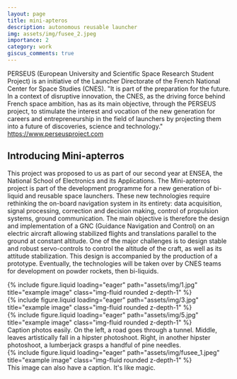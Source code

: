 ```yaml
---
layout: page
title: mini-apteros
description: autonomous reusable launcher
img: assets/img/fusee_2.jpeg
importance: 2
category: work
giscus_comments: true
---
```



PERSEUS (European University and Scientific Space Research Student Project) is an initiative of the Launcher Directorate of the French National Center for Space Studies (CNES). "It is part of the preparation for the future. In a context of disruptive innovation, the CNES, as the driving force behind French space ambition, has as its main objective, through the PERSEUS project, to stimulate the interest and vocation of the new generation for careers and entrepreneurship in the field of launchers by projecting them into a future of discoveries, science and technology."
https://www.perseusproject.com

## Introducing Mini-apterros

This project was proposed to us as part of our second year at ENSEA, the National School of Electronics and its Applications. The Mini-apterros project is part of the development programme for a new generation of bi-liquid and reusable space launchers. These new technologies require rethinking the on-board navigation system in its entirety: data acquisition, signal processing, correction and decision making, control of propulsion systems, ground communication. The main objective is therefore the design and implementation of a GNC (Guidance Navigation and Control) on an electric aircraft allowing stabilized flights and translations parallel to the ground at constant altitude. One of the major challenges is to design stable and robust servo-controls to control the altitude of the craft, as well as its attitude stabilization. This design is accompanied by the production of a prototype. Eventually, the technologies will be taken over by CNES teams for development on powder rockets, then bi-liquids.


<div class="row">
    <div class="col-sm mt-3 mt-md-0">
        {% include figure.liquid loading="eager" path="assets/img/1.jpg" title="example image" class="img-fluid rounded z-depth-1" %}
    </div>
    <div class="col-sm mt-3 mt-md-0">
        {% include figure.liquid loading="eager" path="assets/img/3.jpg" title="example image" class="img-fluid rounded z-depth-1" %}
    </div>
    <div class="col-sm mt-3 mt-md-0">
        {% include figure.liquid loading="eager" path="assets/img/5.jpg" title="example image" class="img-fluid rounded z-depth-1" %}
    </div>
</div>
<div class="caption">
    Caption photos easily. On the left, a road goes through a tunnel. Middle, leaves artistically fall in a hipster photoshoot. Right, in another hipster photoshoot, a lumberjack grasps a handful of pine needles.
</div>


<div class="row">
    <div class="col-sm mt-3 mt-md-0">
        {% include figure.liquid loading="eager" path="assets/img/fusee_1.jpeg" title="example image" class="img-fluid rounded z-depth-1" %}
    </div>
</div>
<div class="caption">
    This image can also have a caption. It's like magic.
</div>

